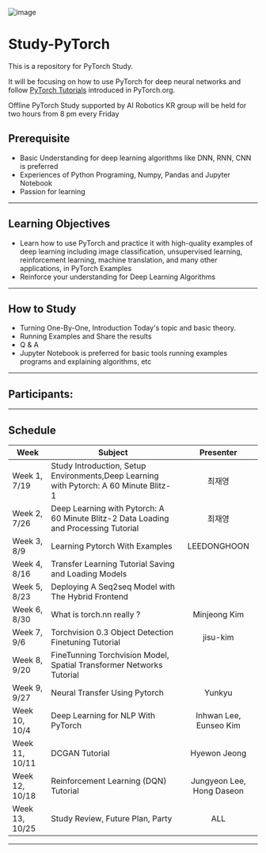![image](https://github.com/pytorch/pytorch/blob/master/docs/source/_static/img/pytorch-logo-dark.png)

# Study-PyTorch

This is a repository for PyTorch Study.<br>

It will be focusing on how to use PyTorch for deep neural networks and follow [PyTorch Tutorials](https://pytorch.org/tutorials/) introduced in PyTorch.org.

Offline PyTorch Study supported by AI Robotics KR group will be held for two hours from 8 pm every Friday

## Prerequisite

- Basic Understanding for deep learning algorithms like DNN, RNN, CNN is preferred
- Experiences of Python Programing, Numpy, Pandas and Jupyter Notebook
- Passion for learning

---

## Learning Objectives

- Learn how to use PyTorch and practice it with high-quality examples of deep learning  including image classification, unsupervised learning, reinforcement learning, machine translation, and many other applications, in PyTorch Examples
- Reinforce your understanding for Deep Learning Algorithms

---

## How to Study

- Turning One-By-One, Introduction Today's topic and basic theory.
- Running Examples and Share the results
- Q & A
- Jupyter Notebook is preferred for basic tools running examples programs and explaining algorithms, etc

---
## Participants:

---
## Schedule



| Week      | Subject  | Presenter |
| ------------ | --------- | :---: |
| Week 1, 7/19 | Study Introduction, Setup Environments,Deep Learning with Pytorch: A 60 Minute Blitz-1 | 최재영 |
| Week 2, 7/26 | Deep Learning with Pytorch: A 60 Minute Blitz-2 Data Loading and Processing Tutorial | 최재영 |
| Week 3, 8/9 | Learning Pytorch With Examples | LEEDONGHOON |
| Week 4, 8/16 | Transfer Learning Tutorial Saving and Loading Models |  |
| Week 5, 8/23 | Deploying A Seq2seq Model with The Hybrid Frontend |  |
| Week 6, 8/30 | What is torch.nn really ? | Minjeong Kim |
| Week 7, 9/6 | Torchvision 0.3 Object Detection Finetuning Tutorial | jisu-kim |
| Week 8, 9/20 | FineTunning Torchvision Model, Spatial Transformer Networks Tutorial |  |
| Week 9, 9/27 | Neural Transfer Using Pytorch | Yunkyu |
| Week 10, 10/4 | Deep Learning for NLP With PyTorch | Inhwan Lee, Eunseo Kim |
| Week 11, 10/11 | DCGAN Tutorial | Hyewon Jeong |
| Week 12, 10/18 | Reinforcement Learning (DQN) Tutorial | Jungyeon Lee, Hong Daseon |
| Week 13, 10/25 | Study Review, Future Plan, Party | ALL |



---
